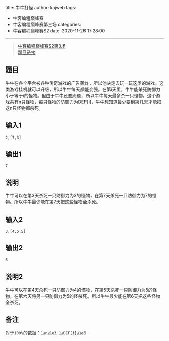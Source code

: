 title: 牛牛打怪
author: kajweb
tags:
  - 牛客编程巅峰赛
  - 牛客编程巅峰赛第三场
categories:
  - 牛客编程巅峰赛S2
date: 2020-11-26 17:28:00
---
> [牛客编程巅峰赛S2第3场](https://ac.nowcoder.com/acm/contest/9246)  
[题目链接](https://ac.nowcoder.com/acm/contest/9246/A)

## 题目
牛牛在各个平台被各种传奇游戏的广告轰炸，所以他决定去玩一玩这类的游戏。这类游戏挂机就可以升级，所以牛牛每天都能变强。在第i天里，牛牛能杀死防御力小于等于i的怪物。但由于牛牛还要刷题，所以牛牛每天最多杀一只怪物。这个游戏共有n只怪物，每只怪物的防御力为DEF[i]，牛牛想知道最少要到第几天才能把这n只怪物都杀死。

## 输入1
```
2,[7,3]
```

## 输出1
```
7
```

## 说明
牛牛可以在第3天杀死一只防御力为3的怪物，在第7天杀死一只防御力为7的怪物。所以牛牛最少能在第7天把这些怪物全杀死。

## 输入2
```
3,[4,5,5]
```


## 输出2
```
6
```

## 说明2
牛牛可以在第4天杀死一只防御力为4的怪物，在第5天杀死一只防御力为5的怪物，在第六天将另一只防御力为5的怪杀死。所以牛牛最少能在第6天把这些怪物全杀死。

## 备注
对于`100%`的数据：`1≤n≤1e3`, `1≤DEF[i]≤1e6`
